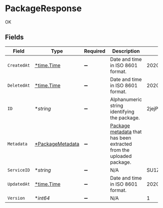 # PackageResponse

OK


## Fields

| Field                                                                                   | Type                                                                                    | Required                                                                                | Description                                                                             | Example                                                                                 |
| --------------------------------------------------------------------------------------- | --------------------------------------------------------------------------------------- | --------------------------------------------------------------------------------------- | --------------------------------------------------------------------------------------- | --------------------------------------------------------------------------------------- |
| `CreatedAt`                                                                             | [*time.Time](https://pkg.go.dev/time#Time)                                              | :heavy_minus_sign:                                                                      | Date and time in ISO 8601 format.                                                       | 2020-04-09T18:14:30Z                                                                    |
| `DeletedAt`                                                                             | [*time.Time](https://pkg.go.dev/time#Time)                                              | :heavy_minus_sign:                                                                      | Date and time in ISO 8601 format.                                                       | 2020-04-09T18:14:30Z                                                                    |
| `ID`                                                                                    | **string*                                                                               | :heavy_minus_sign:                                                                      | Alphanumeric string identifying the package.                                            | 2jejPzXC4GYh189GU3CCA6                                                                  |
| `Metadata`                                                                              | [*PackageMetadata](../../models/shared/packagemetadata.md)                              | :heavy_minus_sign:                                                                      | [Package metadata](#metadata-model) that has been extracted from the uploaded package.<br/> |                                                                                         |
| `ServiceID`                                                                             | **string*                                                                               | :heavy_minus_sign:                                                                      | N/A                                                                                     | SU1Z0isxPaozGVKXdv0eY                                                                   |
| `UpdatedAt`                                                                             | [*time.Time](https://pkg.go.dev/time#Time)                                              | :heavy_minus_sign:                                                                      | Date and time in ISO 8601 format.                                                       | 2020-04-09T18:14:30Z                                                                    |
| `Version`                                                                               | **int64*                                                                                | :heavy_minus_sign:                                                                      | N/A                                                                                     | 1                                                                                       |